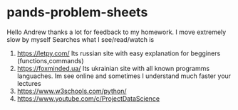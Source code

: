 # pands-problem-sheets
Hello Andrew thanks a lot for feedback to my homework.
I move extremely slow by myself
Searches what I see/read/watch is
1. https://letpy.com/  Its russian site with easy explanation for begginers (functions,commands)
2. https://foxminded.ua/ Its ukrainian site with all known programms languaches. Im see online and sometimes I understand much faster your lectures
3. https://www.w3schools.com/python/ 
4. https://www.youtube.com/c/ProjectDataScience
